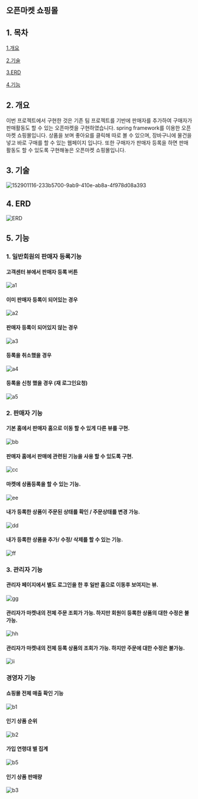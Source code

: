 ## 오픈마켓 쇼핑몰

## 1. 목차

[1.개요](#2-개요)

[2.기술](#3-기술)

[3.ERD](#4-ERD)

[4.기능](#5-기능)

## 2. 개요
이번 프로젝트에서 구현한 것은 기존 팀 프로젝트를 기반에 판매자를 추가하여 구매자가 판매활동도 할 수 있는 오픈마켓을 구현하였습니다.
spring framework를 이용한 오픈마켓 쇼핑몰입니다. 상품을 보며 좋아요를 클릭해 따로 볼 수 있으며, 장바구니에 물건을 넣고 바로 구매를 할 수 있는 웹페이지 입니다.
또한 구매자가 판매자 등록을 하면 판매활동도 할 수 있도록 구현해놓은 오픈마켓 쇼핑몰입니다.
## 3. 기술
![152901116-233b5700-9ab9-410e-ab8a-4f978d08a393](https://user-images.githubusercontent.com/96754807/153322061-f5395f89-bc03-4e3b-8ff0-42c0f2ba7776.png)
## 4. ERD
 ![ERD](https://user-images.githubusercontent.com/96754807/153321912-20fc51ae-5ad5-4b03-9916-e67a808b7e2c.PNG)
## 5. 기능

### 1. 일반회원의 판매자 등록기능

#### 고객센터 뷰에서 판매자 등록 버튼
![a1](https://user-images.githubusercontent.com/96754807/153533420-7de4cb74-dbba-4f08-ba4a-87f742c8da5d.png)

#### 이미 판매자 등록이 되어있는 경우
![a2](https://user-images.githubusercontent.com/96754807/153533451-afbddea7-d3d0-4592-b2b3-bcb0147558d0.png)

#### 판매자 등록이 되어있지 않는 경우
![a3](https://user-images.githubusercontent.com/96754807/153533540-0fb67994-fc38-4867-939b-38d7bcb971a7.png)

#### 등록을 취소했을 경우
![a4](https://user-images.githubusercontent.com/96754807/153533561-e90c2b1a-9d56-429f-82df-da539018c268.png)

#### 등록을 신청 했을 경우 (재 로그인요청) 
![a5](https://user-images.githubusercontent.com/96754807/153533588-8da36f44-9dff-4f87-bf0a-7d5c18dd17f8.png)



 ### 2. 판매자 기능
#### 기본 홈에서 판매자 홈으로 이동 할 수 있게 다른 뷰를 구현. 
![bb](https://user-images.githubusercontent.com/96754807/153532243-15bb28b9-9538-4af3-8020-75e6f7906975.png)

#### 판매자 홈에서 판매에 관련된 기능을 사용 할 수 있도록 구현.
![cc](https://user-images.githubusercontent.com/96754807/153532245-b41f02db-81f7-41bd-a543-d12acf5c5930.png)

#### 마켓에 상품등록을 할 수 있는 기능.
![ee](https://user-images.githubusercontent.com/96754807/153532255-0a64c5e7-34dd-4385-b604-12cc9f44fd11.png)

#### 내가 등록한 상품이 주문된 상태를 확인 / 주문상태를 변경 가능.
![dd](https://user-images.githubusercontent.com/96754807/153532249-574b78af-dd33-478b-9a85-17c4ac6605c2.png)

#### 내가 등록한 상품을 추가/ 수정/ 삭제를 할 수 있는 기능.
![ff](https://user-images.githubusercontent.com/96754807/153532309-941d3599-6fc7-4127-9afa-a9176735b331.png)



### 3. 관리자 기능


#### 관리자 페이지에서 별도 로그인을 한 후 일반 홈으로 이동후 보여지는 뷰.
![gg](https://user-images.githubusercontent.com/96754807/153532320-c7ee31cb-6d2b-4799-ad9e-4573fcd148c1.png)

#### 관리자가 마켓내의 전체 주문 조회가 가능. 하지만 회원이 등록한 상품의 대한 수정은 불가능.
![hh](https://user-images.githubusercontent.com/96754807/153532343-68598501-f5ae-4e83-b595-024d170fce11.png)

#### 관리자가 마켓내의 전체 등록 상품의 조회가 가능. 하지만 주문에 대한 수정은 불가능.
![ii](https://user-images.githubusercontent.com/96754807/153532350-dd12d8cf-451f-41bc-923d-b8e16dfc0f32.png)

### 경영자 기능

#### 쇼핑몰 전체 매출 확인 기능
![b1](https://user-images.githubusercontent.com/96754807/153540612-e8b5bfd2-e025-4c55-959e-ef8486e165a3.png)

#### 인기 상품 순위
![b2](https://user-images.githubusercontent.com/96754807/153540650-c977b992-ea83-4790-b8ed-9f7a74bdc650.png)

#### 가입 연령대 별 집계
![b5](https://user-images.githubusercontent.com/96754807/153540711-e5f806a7-a93a-4260-a8da-f6747921f90f.png)

#### 인기 상품 판매량
![b3](https://user-images.githubusercontent.com/96754807/153540734-d298164e-e3a6-47c6-b572-8194ae7db3f7.png)

